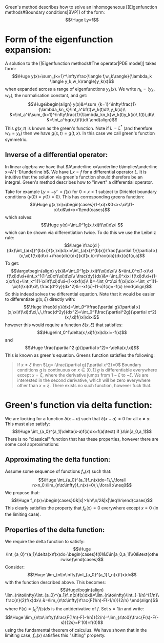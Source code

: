 Green's method describes how to solve an inhomogeneous [[Eigenfunction methods#Boundary conditions|BVP]] of the form:$$\Huge Ly=f$$

# Form of the eigenfunction expansion:

A solution to the [[Eigenfunction methods#The operator|PDE model]] takes form:$$\Huge y(x)=\sum_{k=1}^\infty\frac{\langle f,w_k\rangle}{\lambda_k \langle y_k,w_k\rangle}y_k(x)$$when expanded across a range of eigenfunctions $y_k(x)$. We write $n_k=\langle y_k,w_k\rangle$, the normalisation constant, and get:$$\Huge\begin{align}
y(x)&=\sum_{k=1}^\infty\frac{1}{\lambda_kn_k}\int_a^bf(t)w_k(t)dt\,y_k(x)\\
&=\int_a^b\sum_{k=1}^\infty\frac{1}{\lambda_kn_k}w_k(t)y_k(x)\,f(t)\,dt\\
&=\int_a^bg(x,t)f(t)dt
\end{align}$$This $g(x,t)$ is known as the green's function. Note if $L=L^*$ (and therefore $w_k=y_k$) then we have $g(x,t)=g(t,x)$. In this case we call green's function symmetric.

## Inverse of a differential operator:
In linear algebra we have that $A\underline x=\underline b\implies\underline x=A^{-1}\underline b$. We have $Lx=f$ for a differential operator $L$. It is intuitive that the solution via green's function should therefore be an integral. Green's method describes how to "invert" a differential operator.

Take for example $Ly=-y''=f(x)$ for $0<x<1$ subject to Dirichlet boundary conditions  ($y(0)=y(1)=0$). This has corresponding greens function:$$\Huge g(x,\xi)=\begin{cases}(1-\xi)x&0<x<\xi\\(1-x)\xi&\xi<x<1\end{cases}$$which solves:$$\Huge y(x)=\int_0^1g(x,\xi)f(\xi)d\xi $$which can be shown via differentiation twice. To do this we use the Leibniz rule:$$\large \frac{d }{dx}\int_{a(x)}^{b(x)}f(x,\xi)d\xi=\int_{a(x)}^{b(x)}\frac{\partial f}{\partial x}(x,\xi)f(\xi)d\xi +\frac{db}{dx}(x)f(x,b)-\frac{da}{dx}(x)f(x,a)$$To get:$$\large\begin{align}
y(x)&=\int_0^1g(x,\xi)f(\xi)d\xi\\
&=\int_0^x(1-x)\xi f(\xi)d\xi+\int_x^1(1-\xi)xf(\xi)d\xi\\
\frac{dy}{dx}&=-\int_0^x\xi f(\xi)d\xi+(1-x)xf(x)+\int_x^1(1-\xi)f(\xi)d\xi-(1-x)xf(x)\\
&=-\int_0^x\xi f(\xi)d\xi+\int_x^1(1-\xi)f(\xi)d\xi\\
\frac{d^2y}{dx^2}&=-xf(x)-(1-x)f(x)=-f(x)
\end{align}$$So this indeed solves the differential equation. Note that it would be easier to differentiate $g(x,\xi)$ directly with:$$\Huge \frac{d y}{dx}=\int_0^1\frac{\partial g}{\partial x}(x,\xi)f(\xi)d\xi,\,\,\frac{d^2y}{dx^2}=\int_0^1\frac{\partial^2g}{\partial x^2}(x,\xi)f(\xi)d\xi$$however this would require a function $\delta(x,\xi)$ that satisfies:$$\Huge\int_0^1\delta(x,\xi)f(\xi)d\xi=-f(x)$$and $$\Huge \frac{\partial^2 g}{\partial x^2}=-\delta(x,\xi)$$This is known as green's equation. Greens function satisfies the following:
> If $x\neq\xi$ then $Lg=-\frac{\partial g}{\partial x^2}=0$
> Boundary conditions
> $g$ is continuous on $x\in[0,1]$
> $g$ is differentiable everywhere except $x=\xi$, where the derivative jumps from $1-\xi$ to $-\xi$. We are interested in the second derivative, which will be zero everywhere other than $x=\xi$. There exists no such function, however fuck that.

# Green's function via delta function:

We are looking for a function $\delta(x-a)$ such that $\delta(x-a)=0$ for all $x\neq a$. This must also satisfy:$$\Huge \int_{a_0}^{a_1}\delta(x-a)f(x)dx=f(a)\text{ if }a\in[a_0,a_1]$$There is no "classical" function that has these properties, however there are some cool approximations:

## Approximating the delta function:
Assume some sequence of functions $f_n(x)$ such that:$$\Huge \int_{a_0}^{a_1}f_n(x)dx=1\,\,\forall n>n_0:\lim_{n\to\infty}f_n(x)=0\,\,\forall x\neq0$$We propose that:$$\Huge f_n(x)=\begin{cases}0&|x|>1/n\\n/2&|x|\leq1/n\end{cases}$$This clearly satisfies the property that $f_n(x)=0$ everywhere except $x=0$ (in the limiting case).

## Properties of the delta function:
We require the delta function to satisfy:$$\Huge \int_{a_0}^{a_1}\delta(x)f(x)dx=\begin{cases}f(0)&0\in[a_0,a_1]\\0&\text{otherwise}\end{cases}$$Consider:$$\Huge \lim_{n\to\infty}\int_{a_0}^{a_1}f_n(x)f(x)dx$$with the function described above. This becomes:$$\Huge\begin{align}
\lim_{n\to\infty}\int_{a_0}^{a_1}f_n(x)f(x)dx&=\lim_{n\to\infty}\int_{-1/n}^{1/n}\frac{n}{2}f(x)dx\\
&=\lim_{n\to\infty}\frac{F(1/n)-F(-1/n)}{2/n}
\end{align}$$where $F(x)=\int_0^xf(s)ds$ is the antiderivative of $f$. Set $s=1/n$ and write:$$\Huge \lim_{n\to\infty}\frac{F(1/n)-F(-1/n)}{2/n}=\lim_{s\to0}\frac{F(s)-F(-s)}{2s}=F'(0)=f(0)$$using the fundamental theorem of calculus. We have shown that in the limiting case, $f_n(x)$ satisfies this "sifting" property.